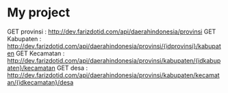 # My project

GET provinsi : http://dev.farizdotid.com/api/daerahindonesia/provinsi
GET Kabupaten : http://dev.farizdotid.com/api/daerahindonesia/provinsi/{idprovinsi}/kabupaten
GET Kecamatan : http://dev.farizdotid.com/api/daerahindonesia/provinsi/kabupaten/{idkabupaten}/kecamatan
GET desa : http://dev.farizdotid.com/api/daerahindonesia/provinsi/kabupaten/kecamatan/{idkecamatan}/desa
